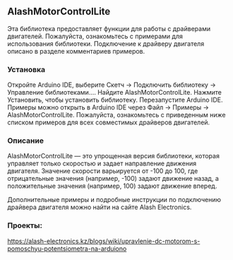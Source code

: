 ## AlashMotorControlLite

Эта библиотека предоставляет функции для работы с драйверами двигателей. Пожалуйста, ознакомьтесь с примерами для использования библиотеки. Подключение к драйверу двигателя описано в разделе комментариев примеров.

### Установка
Откройте Arduino IDE, выберите Скетч -> Подключить библиотеку -> Управление библиотеками....
Найдите AlashMotorControlLite.
Нажмите Установить, чтобы установить библиотеку.
Перезапустите Arduino IDE.
Примеры можно открыть в Arduino IDE через Файл -> Примеры -> AlashMotorControlLite. Пожалуйста, ознакомьтесь с приведенным ниже списком примеров для всех совместимых драйверов двигателей.

### Описание
AlashMotorControlLite — это упрощенная версия библиотеки, которая управляет только скоростью и задает направление движения двигателя. Значение скорости варьируется от -100 до 100, где отрицательные значения (например, -100) задают движение назад, а положительные значения (например, 100) задают движение вперед.

Дополнительные примеры и подробные инструкции по подключению драйвера двигателя можно найти на сайте Alash Electronics.
### Проекты:
https://alash-electronics.kz/blogs/wiki/upravlenie-dc-motorom-s-pomoschyu-potentsiometra-na-arduiono
